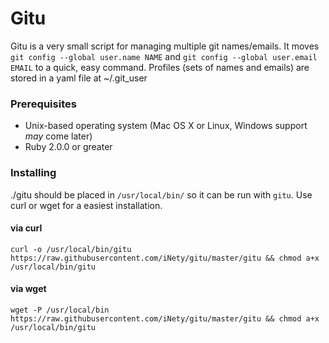 # Gitu

Gitu is a very small script for managing multiple git names/emails. It moves `git config --global user.name NAME` and `git config --global user.email EMAIL` to a quick, easy command. Profiles (sets of names and emails) are stored in a yaml file at ~/.git_user

### Prerequisites
- Unix-based operating system (Mac OS X or Linux, Windows support *may* come later)
- Ruby 2.0.0 or greater

### Installing
./gitu should be placed in `/usr/local/bin/` so it can be run with `gitu`. Use curl or wget for a easiest installation.

#### via curl

`curl -o /usr/local/bin/gitu https://raw.githubusercontent.com/iNety/gitu/master/gitu && chmod a+x /usr/local/bin/gitu`

#### via wget

`wget -P /usr/local/bin https://raw.githubusercontent.com/iNety/gitu/master/gitu && chmod a+x /usr/local/bin/gitu`
